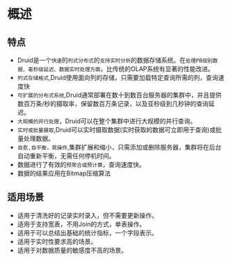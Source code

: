# 概述

## 特点

* Druid是一个`快速`的`列式分布式`的`支持实时分析`的数据存储系统。在`处理PB级别数据、毫秒级延迟、数据实时处理方面`，比传统的OLAP系统有显著的性能改进。
* `列式存储格式`,Druid使用面向列的存储，只需要加载特定查询所需的列，查询速度快
* `可扩展的分布式系统`,Druid通常部署在数十到数百台服务器的集群中，并且提供数百万条/秒的摄取率，保留数百万条记录，以及亚秒级到几秒钟的查询延迟。
* `大规模的并行处理`，Druid可以在整个集群中进行大规模的并行查询。
* `实时或批量摄取`,Druid可以实时摄取数据(实时获取的数据可立即用于查询)或批量处理数据。
* `自愈,自平衡，易操作`,集群扩展和缩小，只需添加或删除服务器，集群将在后台自动重新平衡，无需任何停机时间。
* 数据进行了有效的`预聚合或预计算`，查询速度快。
* 数据的结果应用在Bitmap压缩算法

## 适用场景

* 适用于清洗好的记录实时录入，但不需要更新操作。
* 适用于支持宽表，不用Join的方式，单表操作。
* 适用于可以总结出基础的统计指标，一个字段表示。
* 适用于实时性要求高的场景。
* 适用于对数据质量的敏感度不高的场景。